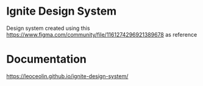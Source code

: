 # Ignite Design System

Design system created using this https://www.figma.com/community/file/1161274296921389678 as reference

# Documentation

https://leoceolin.github.io/ignite-design-system/
